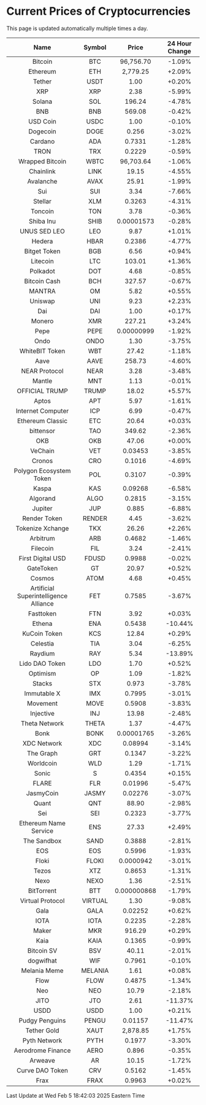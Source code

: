 # Current Prices of Cryptocurrencies
This page is updated automatically multiple times a day.

| Name | Symbol | Price | 24 Hour Change |
| :---: |:---:| :---: | :---: |
| Bitcoin | BTC | 96,756.70 | -1.09% |
| Ethereum | ETH | 2,779.25 | +2.09% |
| Tether | USDT | 1.00 | +0.20% |
| XRP | XRP | 2.38 | -5.99% |
| Solana | SOL | 196.24 | -4.78% |
| BNB | BNB | 569.08 | -0.42% |
| USD Coin | USDC | 1.00 | -0.10% |
| Dogecoin | DOGE | 0.256 | -3.02% |
| Cardano | ADA | 0.7331 | -1.28% |
| TRON | TRX | 0.2229 | -0.59% |
| Wrapped Bitcoin | WBTC | 96,703.64 | -1.06% |
| Chainlink | LINK | 19.15 | -4.55% |
| Avalanche | AVAX | 25.91 | -1.99% |
| Sui | SUI | 3.34 | -7.66% |
| Stellar | XLM | 0.3263 | -4.31% |
| Toncoin | TON | 3.78 | -0.36% |
| Shiba Inu | SHIB | 0.00001573 | -0.28% |
| UNUS SED LEO | LEO | 9.87 | +1.01% |
| Hedera | HBAR | 0.2386 | -4.77% |
| Bitget Token | BGB | 6.56 | +0.94% |
| Litecoin | LTC | 103.01 | +1.36% |
| Polkadot | DOT | 4.68 | -0.85% |
| Bitcoin Cash | BCH | 327.57 | -0.67% |
| MANTRA | OM | 5.82 | +0.55% |
| Uniswap | UNI | 9.23 | +2.23% |
| Dai | DAI | 1.00 | +0.17% |
| Monero | XMR | 227.21 | +3.24% |
| Pepe | PEPE | 0.00000999 | -1.92% |
| Ondo | ONDO | 1.30 | -3.75% |
| WhiteBIT Token | WBT | 27.42 | -1.18% |
| Aave | AAVE | 258.73 | -4.60% |
| NEAR Protocol | NEAR | 3.28 | -3.48% |
| Mantle | MNT | 1.13 | -0.01% |
| OFFICIAL TRUMP | TRUMP | 18.02 | +5.57% |
| Aptos | APT | 5.97 | -1.61% |
| Internet Computer | ICP | 6.99 | -0.47% |
| Ethereum Classic | ETC | 20.64 | +0.03% |
| bittensor | TAO | 349.62 | -2.36% |
| OKB | OKB | 47.06 | +0.00% |
| VeChain | VET | 0.03453 | -3.85% |
| Cronos | CRO | 0.1016 | -4.69% |
| Polygon Ecosystem Token | POL | 0.3107 | -0.39% |
| Kaspa | KAS | 0.09268 | -6.58% |
| Algorand | ALGO | 0.2815 | -3.15% |
| Jupiter | JUP | 0.885 | -6.88% |
| Render Token | RENDER | 4.45 | -3.62% |
| Tokenize Xchange | TKX | 26.26 | +2.26% |
| Arbitrum | ARB | 0.4682 | -1.46% |
| Filecoin | FIL | 3.24 | -2.41% |
| First Digital USD | FDUSD | 0.9988 | -0.02% |
| GateToken | GT | 20.97 | +0.52% |
| Cosmos | ATOM | 4.68 | +0.45% |
| Artificial Superintelligence Alliance | FET | 0.7585 | -3.67% |
| Fasttoken | FTN | 3.92 | +0.03% |
| Ethena | ENA | 0.5438 | -10.44% |
| KuCoin Token | KCS | 12.84 | +0.29% |
| Celestia | TIA | 3.04 | -6.25% |
| Raydium | RAY | 5.34 | -13.89% |
| Lido DAO Token | LDO | 1.70 | +0.52% |
| Optimism | OP | 1.09 | -1.82% |
| Stacks | STX | 0.973 | -3.78% |
| Immutable X | IMX | 0.7995 | -3.01% |
| Movement | MOVE | 0.5908 | -3.83% |
| Injective | INJ | 13.98 | -2.48% |
| Theta Network | THETA | 1.37 | -4.47% |
| Bonk | BONK | 0.00001765 | -3.26% |
| XDC Network | XDC | 0.08994 | -3.14% |
| The Graph | GRT | 0.1347 | -3.22% |
| Worldcoin | WLD | 1.29 | -1.71% |
| Sonic | S | 0.4354 | +0.15% |
| FLARE | FLR | 0.01996 | -5.47% |
| JasmyCoin | JASMY | 0.02276 | -3.07% |
| Quant | QNT | 88.90 | -2.98% |
| Sei | SEI | 0.2323 | -3.77% |
| Ethereum Name Service | ENS | 27.33 | +2.49% |
| The Sandbox | SAND | 0.3888 | -2.81% |
| EOS | EOS | 0.5996 | -1.93% |
| Floki | FLOKI | 0.0000942 | -3.01% |
| Tezos | XTZ | 0.8653 | -1.31% |
| Nexo | NEXO | 1.36 | -2.51% |
| BitTorrent | BTT | 0.000000868 | -1.79% |
| Virtual Protocol | VIRTUAL | 1.30 | -9.08% |
| Gala | GALA | 0.02252 | +0.62% |
| IOTA | IOTA | 0.2235 | -2.28% |
| Maker | MKR | 916.29 | +0.29% |
| Kaia | KAIA | 0.1365 | -0.99% |
| Bitcoin SV | BSV | 40.11 | -2.01% |
| dogwifhat | WIF | 0.7961 | -0.10% |
| Melania Meme | MELANIA | 1.61 | +0.08% |
| Flow | FLOW | 0.4875 | -1.34% |
| Neo | NEO | 10.79 | -2.18% |
| JITO | JTO | 2.61 | -11.37% |
| USDD | USDD | 1.00 | +0.21% |
| Pudgy Penguins | PENGU | 0.01157 | -11.47% |
| Tether Gold | XAUT | 2,878.85 | +1.75% |
| Pyth Network | PYTH | 0.1977 | -3.30% |
| Aerodrome Finance | AERO | 0.896 | -0.35% |
| Arweave | AR | 10.15 | -1.72% |
| Curve DAO Token | CRV | 0.5162 | -1.45% |
| Frax | FRAX | 0.9963 | +0.02% |

Last Update at Wed Feb  5 18:42:03 2025 Eastern Time